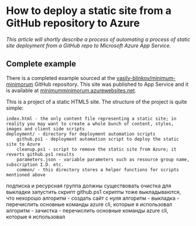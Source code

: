 # How to deploy a static site from a GitHub repository to Azure

_This article will shortly describe a process of automating a process of static site deployment from a GitHub repo to Microsoft Azure App Service._

## Complete example

There is a completed example sourced at the [vasily-blinkov/minimum-minimorum](https://github.com/vasily-blinkov/minimum-minimorum) GitHub repository.
This site was published to App Service and it is available at [minimumminimorum.azurewebsites.net](http://minimumminimorum.azurewebsites.net/).

This is a project of a static HTML5 site. The structure of the project is quite simple:

```
index.html - the only content file representing a static site; in reality you may want to create a whole bunch of content, styles, images and client side scripts
deployment/ - directory for deployment automation scripts
    github.ps1 - deployment automation script to deploy the static site to Azure 
    cleanup.ps1 - script to remove the static site from Azure; it reverts github.ps1 results
    parameters.json - variable parameters such as resource group name, subscription I.D. etc.
    common/ - this directory stores a helper functions for scripts mentioned above
```
подписка и ресурсная группа должны существовать
очистка
для выкладки запустить скрипт github.ps1
скрипты тоже выкладываются, что нехорошо
алгоритм - создать сайт с нуля
алгоритм - выкладка - перечислить основные команды azure cli, которые я использовал
алгоритм - зачистка - перечислить основные команды azure cli, которые я использовал
